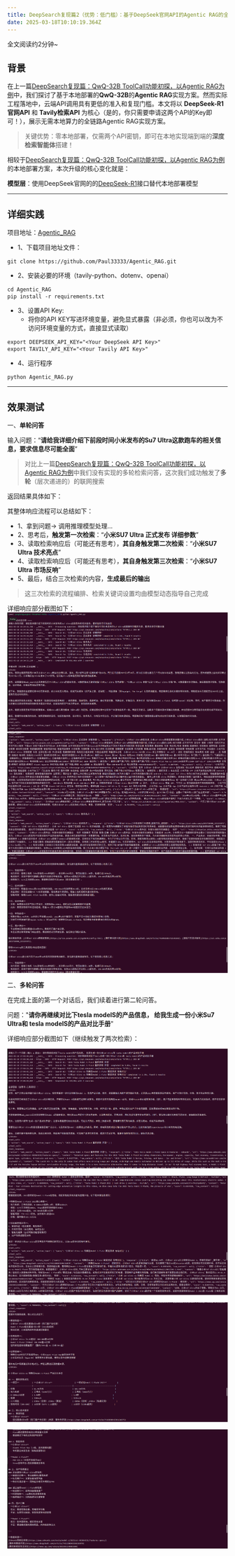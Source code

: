 ```yaml
---
title: DeepSearch复现篇2（优势：低门槛）：基于DeepSeek官网API的Agentic RAG的全链路实现
date: 2025-03-18T10:10:19.364Z
---
```


全文阅读约2分钟~

## 背景

在上一篇[DeepSearch复现篇：QwQ-32B ToolCall功能初探，以Agentic RAG为例](https://zhuanlan.zhihu.com/p/30289363967)中，我们探讨了基于本地部署的**QwQ-32B**的**Agentic RAG**实现方案。然而实际工程落地中，云端API调用具有更低的准入和复现门槛。本文将以 **DeepSeek-R1官网API** 和 **Tavily检索API** 为核心（是的，你只需要申请这两个API的Key即可！），展示无需本地算力的全链路Agentic RAG实现方案。

> 关键优势：零本地部署，仅需两个API密钥，即可在本地实现端到端的**深度检索智能体**搭建！

相较于[DeepSearch复现篇：QwQ-32B ToolCall功能初探，以Agentic RAG为例](https://zhuanlan.zhihu.com/p/30289363967)的本地部署方案，本次升级的核心变化就是：

**模型层**：使用DeepSeek官网的的[DeepSeek-R1](https://platform.deepseek.com/api-docs)接口替代本地部署模型

---

## 详细实践

项目地址：[Agentic_RAG](https://github.com/Paul33333/Agentic_RAG)

- 1、下载项目地址文件：

```
git clone https://github.com/Paul33333/Agentic_RAG.git
```

- 2、安装必要的环境（tavily-python、dotenv、openai）

```
cd Agentic_RAG
pip install -r requirements.txt
```

- 3、设置API Key:
  - 将你的API KEY写进环境变量，避免显式暴露（非必须，你也可以改为不访问环境变量的方式，直接显式读取）

```
export DEEPSEEK_API_KEY="<Your DeepSeek API Key>"
export TAVILY_API_KEY="<Your Tavily API Key>"
```

- 4、运行程序

```
python Agentic_RAG.py
```

---

## 效果测试

一、**单轮问答**

输入问题：“**请给我详细介绍下前段时间小米发布的Su7 Ultra这款跑车的相关信息，要求信息尽可能全面**”

> 对比上一篇[DeepSearch复现篇：QwQ-32B ToolCall功能初探，以Agentic RAG为例](https://zhuanlan.zhihu.com/p/30289363967)中我们没有实现的多轮检索问答，这次我们成功触发了**多轮**（层次递进的）的联网搜索

返回结果具体如下：

其整体响应流程可以总结如下：

- 1、拿到问题-> 调用推理模型处理...
- 2、思考后，**触发第一次检索**：“**小米SU7 Ultra 正式发布 详细参数**”
- 3、读取检索响应后（可能还有思考），**其自身触发第二次检索**：“**小米SU7 Ultra 技术亮点**”
- 4、读取检索响应后（可能还有思考），**其自身触发第三次检索**：“**小米SU7 Ultra 市场反响**”
- 5、最后，结合三次检索的内容，**生成最后的输出**

> 这三次检索的流程编排、检索关键词设置均由模型动态指导自己完成

详细响应部分截图如下：
![截图 2025-03-18 16-36-02.png](https://github.com/Paul33333/tinymind-blog/blob/main/assets/images/2025-03-18/1742287482765.png?raw=true)
![截图 2025-03-18 16-36-33.png](https://github.com/Paul33333/tinymind-blog/blob/main/assets/images/2025-03-18/1742288296422.png?raw=true)
![截图 2025-03-18 16-37-28.png](https://github.com/Paul33333/tinymind-blog/blob/main/assets/images/2025-03-18/1742288081577.png?raw=true)

二、**多轮问答**

在完成上面的第一个对话后，我们续着进行第二轮问答。

问题："**请你再继续对比下tesla modelS的产品信息， 给我生成一份小米Su7 Ultra和 tesla modelS的产品对比手册**"

详细响应部分截图如下（继续触发了两次检索）：

![截图 2025-03-18 17-07-40.png](https://github.com/Paul33333/tinymind-blog/blob/main/assets/images/2025-03-18/1742289111403.png?raw=true)

![截图 2025-03-18 17-08-02.png](https://github.com/Paul33333/tinymind-blog/blob/main/assets/images/2025-03-18/1742289615932.png?raw=true)

![截图 2025-03-18 17-08-24.png](https://github.com/Paul33333/tinymind-blog/blob/main/assets/images/2025-03-18/1742289169899.png?raw=true)

![截图 2025-03-18 17-08-53.png](https://github.com/Paul33333/tinymind-blog/blob/main/assets/images/2025-03-18/1742289637502.png?raw=true)


